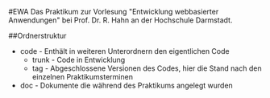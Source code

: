 #EWA
Das Praktikum zur Vorlesung "Entwicklung webbasierter Anwendungen" bei Prof. Dr. R. Hahn an der Hochschule Darmstadt.

##Ordnerstruktur
* code - Enthält in weiteren Unterordnern den eigentlichen Code
    * trunk - Code in Entwicklung
    * tag - Abgeschlossene Versionen des Codes, hier die Stand nach den einzelnen Praktikumsterminen
* doc - Dokumente die während des Praktikums angelegt wurden
